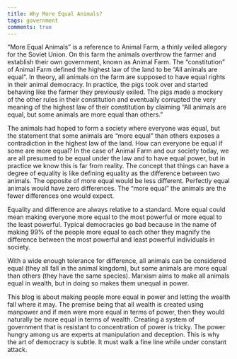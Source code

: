 ```yaml
---
title: Why More Equal Animals?
tags: government
comments: true
---
```


“More Equal Animals” is a reference to Animal Farm, a thinly veiled allegory for the Soviet Union. On this farm the animals overthrow the farmer and establish their own government, known as Animal Farm. The “constitution” of Animal Farm defined the highest law of the land to be “All animals are equal”. In theory, all animals on the farm are supposed to have equal rights in their animal democracy. In practice, the pigs took over and started behaving like the farmer they previously exiled. The pigs made a mockery of the other rules in their constitution and eventually corrupted the very meaning of the highest law of their constitution by claiming “All animals are equal, but some animals are more equal than others.”

The animals had hoped to form a society where everyone was equal, but the statement that some animals are “more equal” than others exposes a contradiction in the highest law of the land. How can everyone be equal if some are more equal? In the case of Animal Farm and our society today, we are all presumed to be equal under the law and to have equal power, but in practice we know this is far from reality. The concept that things can have a degree of equality is like defining equality as the difference between two animals.  The opposite of more equal would be less different. Perfectly equal animals would have zero differences. The “more equal” the animals are the fewer differences one would expect.

Equality and difference are always relative to a standard. More equal could mean making everyone more equal to the most powerful or more equal to the least powerful. Typical democracies go bad because in the name of making 99% of the people more equal to each other they magnify the difference between the most powerful and least powerful individuals in society.

With a wide enough tolerance for difference, all animals can be considered equal (they all fall in the animal kingdom), but some animals are more equal than others (they have the same species). Marxism aims to make all animals equal in wealth, but in doing so makes them unequal in power.

This blog is about making people more equal in power and letting the wealth fall where it may. The premise being that all wealth is created using manpower and if men were more equal in terms of power, then they would naturally be more equal in terms of wealth. Creating a system of government that is resistant to concentration of power is tricky. The power hungry among us are experts at manipulation and deception. This is why the art of democracy is subtle. It must walk a fine line while under constant attack.

